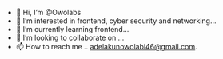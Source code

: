 - 👋 Hi, I’m @Owolabs
- 👀 I’m interested in frontend, cyber security and networking...
- 🌱 I’m currently learning frontend...
- 💞️ I’m looking to collaborate on ...
- 📫 How to reach me .. adelakunowolabi46@gmail.com.

<!---
Owolabs/Owolabs is a ✨ special ✨ repository because its `README.md` (this file) appears on your GitHub profile.
You can click the Preview link to take a look at your changes.
--->
